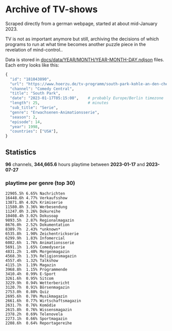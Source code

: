 # Archive of TV-shows

Scraped directly from a german webpage, started at about mid-January 2023.

TV is not as important anymore but still, archiving the decisions of which programs to run at what time
becomes another puzzle piece in the revelation of mind-control.. 

Data is stored in [docs/data/YEAR/MONTH/YEAR-MONTH-DAY.ndjson](docs/data/) files. 
Each entry looks like this:

```python
{
  "id": "181043890", 
  "url": "https://www.hoerzu.de/tv-programm/south-park-kohle-an-den-chefkoch/bid_181043890/", 
  "channel": "Comedy Central", 
  "title": "South Park", 
  "date": "2023-01-17T05:15:00",    # probably Europe/Berlin timezone 
  "length": 25,                     # minutes 
  "sub_title": "Serie", 
  "genre": "Erwachsenen-Animationsserie", 
  "season": 2, 
  "episode": 14, 
  "year": 1998, 
  "countries": ["USA"],
}
```

## Statistics

**96** channels, **344,665.6** hours playtime between **2023-01-17** and **2023-07-27**


### playtime per genre (top 30)

    22905.5h 6.65% Nachrichten
    16448.6h 4.77% Verkaufsshow
    13871.8h 4.02% Krimiserie
    11580.8h 3.36% Werbesendung
    11247.0h 3.26% Dokureihe
    10408.4h 3.02% Dokusoap
    9893.5h  2.87% Regionalmagazin
    8676.0h  2.52% Dokumentation
    8389.7h  2.43% *unknown*
    6535.8h  1.90% Zeichentrickserie
    6299.9h  1.83% Infomercial
    6082.6h  1.76% Animationsserie
    5691.1h  1.65% Comedyserie
    4831.2h  1.40% Morgenmagazin
    4568.3h  1.33% Religionsmagazin
    4557.4h  1.32% Talkshow
    4115.1h  1.19% Magazin
    3968.8h  1.15% Programmende
    3410.4h  0.99% E-Sport
    3261.6h  0.95% Sitcom
    3229.9h  0.94% Wetterbericht
    3120.7h  0.91% Börsenmagazin
    2753.0h  0.80% Quiz
    2695.6h  0.78% Musikmagazin
    2661.6h  0.77% Wirtschaftsmagazin
    2631.7h  0.76% Komödie
    2615.8h  0.76% Wissensmagazin
    2378.2h  0.69% Telenovela
    2273.1h  0.66% Sportmagazin
    2208.6h  0.64% Reportagereihe
